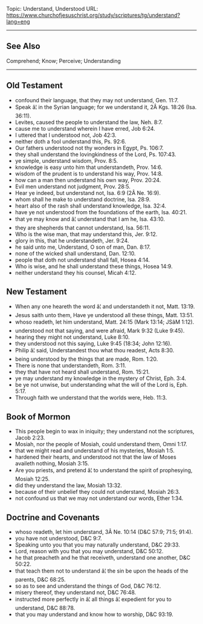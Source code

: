 Topic: Understand, Understood
URL: https://www.churchofjesuschrist.org/study/scriptures/tg/understand?lang=eng

---

## See Also

Comprehend; Know; Perceive; Understanding

---

## Old Testament

- confound their language, that they may not understand, Gen. 11:7.
- Speak â¦ in the Syrian language; for we understand it, 2Â Kgs. 18:26 (Isa. 36:11).
- Levites, caused the people to understand the law, Neh. 8:7.
- cause me to understand wherein I have erred, Job 6:24.
- I uttered that I understood not, Job 42:3.
- neither doth a fool understand this, Ps. 92:6.
- Our fathers understood not thy wonders in Egypt, Ps. 106:7.
- they shall understand the lovingkindness of the Lord, Ps. 107:43.
- ye simple, understand wisdom, Prov. 8:5.
- knowledge is easy unto him that understandeth, Prov. 14:6.
- wisdom of the prudent is to understand his way, Prov. 14:8.
- how can a man then understand his own way, Prov. 20:24.
- Evil men understand not judgment, Prov. 28:5.
- Hear ye indeed, but understand not, Isa. 6:9 (2Â Ne. 16:9).
- whom shall he make to understand doctrine, Isa. 28:9.
- heart also of the rash shall understand knowledge, Isa. 32:4.
- have ye not understood from the foundations of the earth, Isa. 40:21.
- that ye may know and â¦ understand that I am he, Isa. 43:10.
- they are shepherds that cannot understand, Isa. 56:11.
- Who is the wise man, that may understand this, Jer. 9:12.
- glory in this, that he understandeth, Jer. 9:24.
- he said unto me, Understand, O son of man, Dan. 8:17.
- none of the wicked shall understand, Dan. 12:10.
- people that doth not understand shall fall, Hosea 4:14.
- Who is wise, and he shall understand these things, Hosea 14:9.
- neither understand they his counsel, Micah 4:12.

## New Testament

- When any one heareth the word â¦ and understandeth it not, Matt. 13:19.
- Jesus saith unto them, Have ye understood all these things, Matt. 13:51.
- whoso readeth, let him understand, Matt. 24:15 (Mark 13:14; JSâM 1:12).
- understood not that saying, and were afraid, Mark 9:32 (Luke 9:45).
- hearing they might not understand, Luke 8:10.
- they understood not this saying, Luke 9:45 (18:34; John 12:16).
- Philip â¦ said, Understandest thou what thou readest, Acts 8:30.
- being understood by the things that are made, Rom. 1:20.
- There is none that understandeth, Rom. 3:11.
- they that have not heard shall understand, Rom. 15:21.
- ye may understand my knowledge in the mystery of Christ, Eph. 3:4.
- be ye not unwise, but understanding what the will of the Lord is, Eph. 5:17.
- Through faith we understand that the worlds were, Heb. 11:3.

## Book of Mormon

- This people begin to wax in iniquity; they understand not the scriptures, Jacob 2:23.
- Mosiah, nor the people of Mosiah, could understand them, Omni 1:17.
- that we might read and understand of his mysteries, Mosiah 1:5.
- hardened their hearts, and understood not that the law of Moses availeth nothing, Mosiah 3:15.
- Are you priests, and pretend â¦ to understand the spirit of prophesying, Mosiah 12:25.
- did they understand the law, Mosiah 13:32.
- because of their unbelief they could not understand, Mosiah 26:3.
- not confound us that we may not understand our words, Ether 1:34.

## Doctrine and Covenants

- whoso readeth, let him understand, 3Â Ne. 10:14 (D&C 57:9; 71:5; 91:4).
- you have not understood, D&C 9:7.
- Speaking unto you that you may naturally understand, D&C 29:33.
- Lord, reason with you that you may understand, D&C 50:12.
- he that preacheth and he that receiveth, understand one another, D&C 50:22.
- that teach them not to understand â¦ the sin be upon the heads of the parents, D&C 68:25.
- so as to see and understand the things of God, D&C 76:12.
- misery thereof, they understand not, D&C 76:48.
- instructed more perfectly in â¦ all things â¦ expedient for you to understand, D&C 88:78.
- that you may understand and know how to worship, D&C 93:19.

